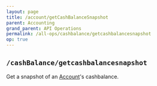 ```yaml
---
layout: page
title: /account/getCashBalanceSnapshot
parent: Accounting
grand_parent: API Operations
permalink: /all-ops/cashbalance/getcashbalancesnapshot
op: true
---
```


<script>
    window.addEventListener('load', () => {
        const TDV = Symbol.for('tdv-docs');
        window[TDV].defineTryit({
            name: 'getCashBalanceSnapshot',
            endpoint: '/account/getCashBalanceSnapshot',
            method: 'POST',
            params: {
                accountId: 0
            }
        });
        window[TDV].buildCallouts(
            window[TDV].buildCallouts.defaultAuthWarning,
            {
                selector: '#no-polling',
                title: 'WARNING:',
                theme: 'grey',
                message: `Although it may be tempting to poll this endpoint to find an account's Open P&L, this is an anti-pattern. Because we limit requests by frequency, eventually polling for P&L <em>will</em> break your application. This operation should be used sparingly, to fill out a one-time report for an account, or to peek at an account's balance in a manner that would be called infrequently.<br/>If you want to track Open P&L in real-time, see <a style="color:black;" href="{{site.baseurl}}">this operation</a>`,
                showWhen() {
                    return true;
                }
            }
        );
    });
</script>

## `/cashBalance/getcashbalancesnapshot`
Get a snapshot of an [Account]({{site.baseurl}}/entity-system/index/Account)'s cashbalance.
<div id="no-polling"></div>